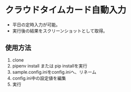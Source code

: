 # クラウドタイムカード自動入力
+ 平日の定時入力が可能。
+ 実行後の結果をスクリーンショットとして取得。

## 使用方法
1. clone
2. pipenv install または pip installを実行
3. sample.config.iniをconfig.iniへ、リネーム
4. config.ini中の設定値を編集
5. 実行
